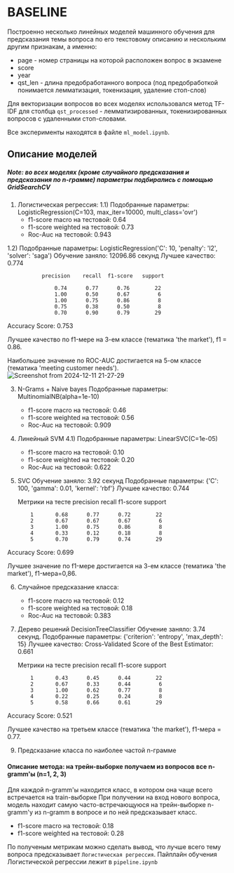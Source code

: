 # BASELINE
Построенно несколько линейных моделей машинного обучения для предсказания темы вопроса по его текстовому описанию и нескольким другим признакам, а именно:
* page - номер страницы на которой расположен вопрос в экзамене
* score
* year
* qst_len - длина предобработанного вопроса (под предобработкой понимается лемматизация, токенизация, удаление стоп-слов)

Для векторизации вопросов во всех моделях использовался метод TF-IDF для столбца `qst_processed` - лемматизированных, токенизированных вопросов с удаленными стоп-словами.

Все эксперименты находятся в файле `ml_model.ipynb`.

## Описание моделей
##### Note: во всех моделях (кроме случайного предсказания и предсказания по n-грамме) параметры подбирались с помощью GridSearchCV

1) Логистическая регрессия:
1.1) Подобранные параметры: LogisticRegression(C=103, max_iter=10000, multi_class='ovr')
    * f1-score macro на тестовой: 0.64
    * f1-score weighted на тестовой: 0.73
    * Roc-Auc на тестовой: 0.943
      
1.2) Подобранные параметры: LogisticRegression('C': 10, 'penalty': 'l2', 'solver': 'saga')
      Обучение заняло: 12096.86 секунд
      Лучшее качество: 0.774

               precision    recall  f1-score   support
         
                   0.74      0.77      0.76        22
                   1.00      0.50      0.67         6
                   1.00      0.75      0.86         8
                   0.75      0.38      0.50         8
                   0.70      0.90      0.79        29

Accuracy Score: 0.753

Лучшее качество по f1-мере на 3-ем классе (тематика 'the market'), f1 = 0.86.

Наибольшее значение по ROC-AUC достигается на 5-ом классе (тематика 'meeting customer needs').
![Screenshot from 2024-12-11 21-27-29](https://github.com/user-attachments/assets/8cf4f562-7f08-4d13-bb3e-5158ab443fac)


3) N-Grams + Naive bayes 
Подобранные параметры: MultinomialNB(alpha=1e-10)
    * f1-score macro на тестовой: 0.46
    * f1-score weighted на тестовой: 0.56
    * Roc-Auc на тестовой: 0.909

4) Линейный SVM
4.1) Подобранные параметры: LinearSVC(C=1e-05)
    * f1-score macro на тестовой: 0.10
    * f1-score weighted на тестовой: 0.20 
    * Roc-Auc на тестовой: 0.622

5) SVC
   Обучение заняло: 3.92 секунд
   Подобранные параметры:  {'C': 100, 'gamma': 0.01, 'kernel': 'rbf'}
   Лучшее качество: 0.744

   Метрики на тесте
                 precision    recall  f1-score   support

           1       0.68      0.77      0.72        22
           2       0.67      0.67      0.67         6
           3       1.00      0.75      0.86         8
           4       0.33      0.12      0.18         8
           5       0.70      0.79      0.74        29

Accuracy Score: 0.699

Лучшее значение по f1-мере достигается на 3-ем классе (тематика 'the market'), f1-мера=0,86.

6) Случайное предсказание класса:
    * f1-score macro на тестовой: 0.12
    * f1-score weighted на тестовой: 0.18 
    * Roc-Auc на тестовой: 0.383
  
7) Дерево решений DecisionTreeClassifier
   Обучение заняло:  3.74 секунд.
   Подобранные параметры: {'criterion': 'entropy', 'max_depth': 15}
   Лучшее качество: Cross-Validated Score of the Best Estimator: 0.661

    Метрики на тесте
                 precision    recall  f1-score   support

           1       0.43      0.45      0.44        22
           2       0.67      0.33      0.44         6
           3       1.00      0.62      0.77         8
           4       0.22      0.25      0.24         8
           5       0.58      0.66      0.61        29

Accuracy Score: 0.521

Лучшее качество на третьем классе (тематика 'the market'), f1-мера = 0.77.

9) Предсказание класса по наиболее частой n-грамме
 
 #### Описание метода: на трейн-выборке получаем из вопросов все n-gramm'ы (n=1, 2, 3)
 Для каждой n-gramm'ы находится класс, в котором она чаще всего встречается на train-выборке
 При получении на вход нового вопроса, модель находит самую часто-встречающуюся на трейн-выборке n-gramm'у  из n-gramm в вопросе и по ней предсказывает класс.

* f1-score macro на тестовой: 0.18
* f1-score weighted на тестовой: 0.28 


По полученым метрикам можно сделать вывод, что лучше всего тему вопроса предсказывает `Логистическая регрессия`.
Пайплайн обучения Логистической регрессии лежит в `pipeline.ipynb`



